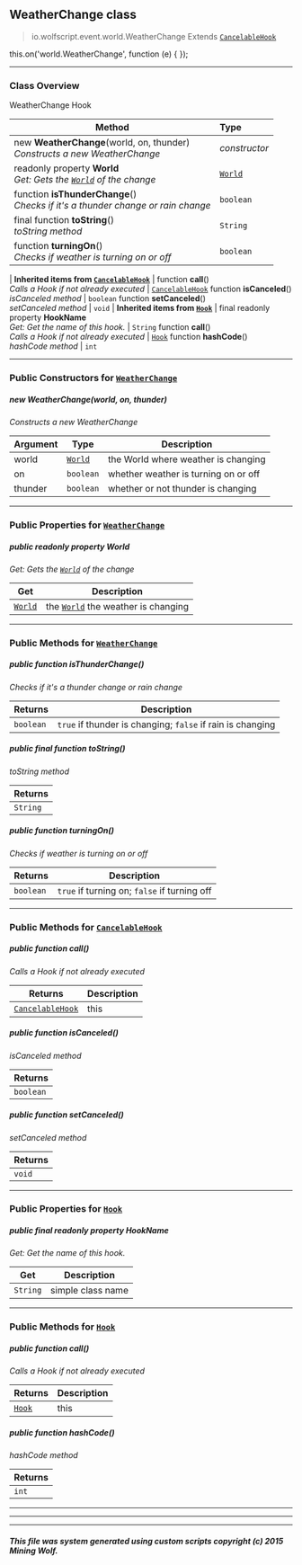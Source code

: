 ## WeatherChange __class__

>io.wolfscript.event.world.WeatherChange
>Extends [`CancelableHook`](../../hook/CancelableHook.md)

this.on('world.WeatherChange', function (e) { });

---

### Class Overview

WeatherChange Hook

Method | Type   
--- | :--- 
new __WeatherChange__(world, on, thunder) <br> _Constructs a new WeatherChange_ | _constructor_
 readonly property __World__ <br> _Get: Gets the [`World`](../../api/world/World.md) of the change_ | [`World`](../../api/world/World.md)
 function __isThunderChange__() <br> _Checks if it's a thunder change or rain change_ | `boolean`
final function __toString__() <br> _toString method_ | `String`
 function __turningOn__() <br> _Checks if weather is turning on or off_ | `boolean`
 |
__Inherited items from [`CancelableHook`](../../hook/CancelableHook.md)__ |
 function __call__() <br> _Calls a Hook if not already executed_ | [`CancelableHook`](../../hook/CancelableHook.md)
 function __isCanceled__() <br> _isCanceled method_ | `boolean`
 function __setCanceled__() <br> _setCanceled method_ | `void`
 |
__Inherited items from [`Hook`](../../hook/Hook.md)__ |
final readonly property __HookName__ <br> _Get: Get the name of this hook._ | `String`
 function __call__() <br> _Calls a Hook if not already executed_ | [`Hook`](../../hook/Hook.md)
 function __hashCode__() <br> _hashCode method_ | `int`







---

### Public Constructors for [`WeatherChange`](WeatherChange.md)

##### <a id='weatherchange'></a>new __WeatherChange__(world, on, thunder) 

_Constructs a new WeatherChange_

Argument | Type | Description  
--- | --- | --- 
world | [`World`](../../api/world/World.md) | the World where weather is changing
on | `boolean` | whether weather is turning on or off
thunder | `boolean` | whether or not thunder is changing

---

### Public Properties for [`WeatherChange`](WeatherChange.md)

##### <a id='world'></a>public  readonly property __World__

_Get: Gets the [`World`](../../api/world/World.md) of the change_

Get | Description
--- | --- 
[`World`](../../api/world/World.md) | the [`World`](../../api/world/World.md) the weather is changing



---

### Public Methods for [`WeatherChange`](WeatherChange.md)

##### <a id='isthunderchange'></a>public  function __isThunderChange__()

_Checks if it's a thunder change or rain change_

Returns | Description
--- | --- 
`boolean` | `true` if thunder is changing; `false` if rain is changing


##### <a id='tostring'></a>public final function __toString__()

_toString method_

Returns | 
--- | 
`String` |


##### <a id='turningon'></a>public  function __turningOn__()

_Checks if weather is turning on or off_

Returns | Description
--- | --- 
`boolean` | `true` if turning on; `false` if turning off


---

### Public Methods for [`CancelableHook`](../../hook/CancelableHook.md)

##### <a id='call'></a>public  function __call__()

_Calls a Hook if not already executed_

Returns | Description
--- | --- 
[`CancelableHook`](../../hook/CancelableHook.md) | this


##### <a id='iscanceled'></a>public  function __isCanceled__()

_isCanceled method_

Returns | 
--- | 
`boolean` |


##### <a id='setcanceled'></a>public  function __setCanceled__()

_setCanceled method_

Returns | 
--- | 
`void` |


---

### Public Properties for [`Hook`](../../hook/Hook.md)

##### <a id='hookname'></a>public final readonly property __HookName__

_Get: Get the name of this hook._

Get | Description
--- | --- 
`String` | simple class name



---

### Public Methods for [`Hook`](../../hook/Hook.md)

##### <a id='call'></a>public  function __call__()

_Calls a Hook if not already executed_

Returns | Description
--- | --- 
[`Hook`](../../hook/Hook.md) | this


##### <a id='hashcode'></a>public  function __hashCode__()

_hashCode method_

Returns | 
--- | 
`int` |


---


---


---


##### This file was system generated using custom scripts copyright (c) 2015 Mining Wolf.
	

